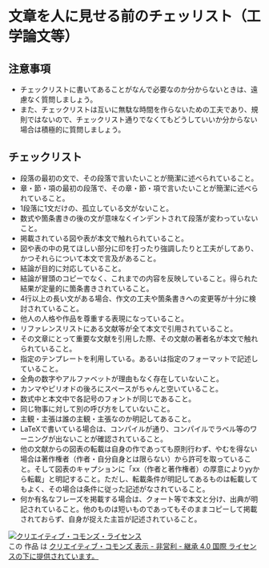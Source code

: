 # 文章を人に見せる前のチェッリスト（工学論文等）

## 注意事項

* チェックリストに書いてあることがなんで必要なのか分からないときは、遠慮なく質問しましょう。
* また、チェックリストは互いに無駄な時間を作らないための工夫であり、規則ではないので、チェックリスト通りでなくてもどうしていいか分からない場合は積極的に質問しましょう。

## チェックリスト

* 段落の最初の文で、その段落で言いたいことが簡潔に述べられていること。
* 章・節・項の最初の段落で、その章・節・項で言いたいことが簡潔に述べられていること。
* 1段落に1文だけの、孤立している文がないこと。
* 数式や箇条書きの後の文が意味なくインデントされて段落が変わっていないこと。
* 掲載されている図や表が本文で触れられていること。
* 図や表の中の見てほしい部分に印を打ったり強調したりと工夫がしてあり、かつそれらについて本文で言及があること。
* 結論が目的に対応していること。
* 結論が冒頭のコピーでなく、これまでの内容を反映していること。得られた結果が定量的に箇条書きされていること。
* 4行以上の長い文がある場合、作文の工夫や箇条書きへの変更等が十分に検討されていること。
* 他人の人格や作品を尊重する表現になっていること。
* リファレンスリストにある文献等が全て本文で引用されていること。
* その文章にとって重要な文献を引用した際、その文献の著者名が本文で触れられていること。
* 指定のテンプレートを利用している。あるいは指定のフォーマットで記述していること。
* 全角の数字やアルファベットが理由もなく存在していないこと。
* カンマやピリオドの後ろにスペースがちゃんと空いていること。
* 数式中と本文中で各記号のフォントが同じであること。
* 同じ物事に対して別の呼び方をしていないこと。
* 主観・主張は誰の主観・主張なのか明記してあること。
* LaTeXで書いている場合は、コンパイルが通り、コンパイルでラベル等のワーニングが出ないことが確認されていること。
* 他の文献からの図表の転載は自身の作であっても原則行わず、やむを得ない場合は著作権者（作者・自分自身とは限らない）から許可を取っていること。そして図表のキャプションに「xx（作者と著作権者）の厚意によりyyから転載」と明記すること。ただし、転載条件が明記してあるものは転載してもよく、その場合は条件に従った記述がなされていること。
* 何か有名なフレーズを掲載する場合は、クォート等で本文と分け、出典が明記されていること。他のものは短いものであってもそのままコピーして掲載されておらず、自身が捉えた主旨が記述されていること。

<a rel="license" href="http://creativecommons.org/licenses/by-nc-sa/4.0/"><img alt="クリエイティブ・コモンズ・ライセンス" style="border-width:0" src="https://i.creativecommons.org/l/by-nc-sa/4.0/88x31.png" /></a><br />この 作品 は <a rel="license" href="http://creativecommons.org/licenses/by-nc/4.0/">クリエイティブ・コモンズ 表示 - 非営利 - 継承 4.0 国際 ライセンスの下に提供されています。</a>
    </div>
    
  </body>
<html>

